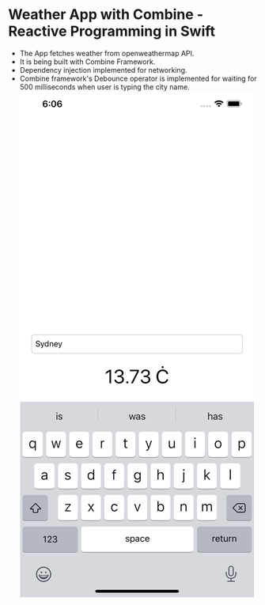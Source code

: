 #  Weather App with Combine - Reactive Programming in Swift

- The App fetches weather from openweathermap API.
- It is being built with Combine Framework.
- Dependency injection implemented for networking.
- Combine framework's Debounce operator is implemented for waiting for 500 milliseconds when user is typing the city name. 
![Demo](https://github.com/priyans05/WeatherInCombine/blob/master/Simulator%20Screen%20Shot%20-%20iPhone%2011%20Pro%20Max%20-%202020-04-15%20at%2006.06.08.png)
